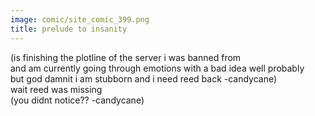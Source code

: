 ```yaml
---
image: comic/site_comic_399.png
title: prelude to insanity
---
```

(is finishing the plotline of the server i was banned from  
and am currently going through emotions with a bad idea well probably  
but god damnit i am stubborn and i need reed back -candycane)  
wait reed was missing  
(you didnt notice?? -candycane)  
